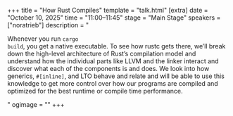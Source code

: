 +++
title = "How Rust Compiles"
template = "talk.html"
[extra]
  date = "October 10, 2025"
  time = "11:00–11:45"
  stage = "Main Stage"
  speakers = ["noratrieb"]
  description = "<p>Whenever you run <code>cargo build</code>, you get a native executable. To see how rustc gets there, we’ll break down the high-level architecture of Rust’s compilation model and understand how the individual parts like LLVM and the linker interact and discover what each of the components is and does. We look into how generics, <code>#[inline]</code>, and LTO behave and relate and will be able to use this knowledge to get more control over how our programs are compiled and optimized for the best runtime or compile time performance.</p>"
  ogimage = ""
+++
